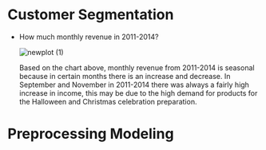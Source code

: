 # Customer Segmentation
- How much monthly revenue in 2011-2014?

  ![newplot (1)](https://user-images.githubusercontent.com/113869968/201445272-099f359c-3646-43b3-8503-14581c286291.png)
  
  Based on the chart above, monthly revenue from 2011-2014 is seasonal because in certain months there is an increase and decrease. In September and November in 2011-2014 there was always a fairly high increase in income, this may be due to the high demand for products for the Halloween and Christmas celebration preparation.
  
# Preprocessing Modeling
